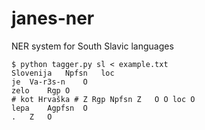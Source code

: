 # janes-ner
NER system for South Slavic languages

```
$ python tagger.py sl < example.txt
Slovenija	Npfsn	loc
je	Va-r3s-n	O
zelo	Rgp	O
# kot Hrvaška #	Z Rgp Npfsn Z	O O loc O
lepa	Agpfsn	O
.	Z	O
```